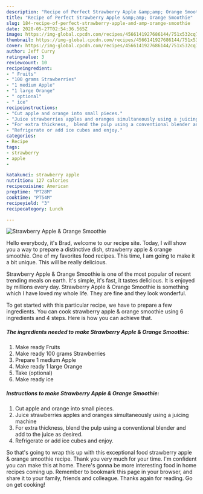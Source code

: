 ```yaml
---
description: "Recipe of Perfect Strawberry Apple &amp;amp; Orange Smoothie"
title: "Recipe of Perfect Strawberry Apple &amp;amp; Orange Smoothie"
slug: 184-recipe-of-perfect-strawberry-apple-and-amp-orange-smoothie
date: 2020-05-27T02:54:36.565Z
image: https://img-global.cpcdn.com/recipes/4566141927686144/751x532cq70/strawberry-apple-orange-smoothie-recipe-main-photo.jpg
thumbnail: https://img-global.cpcdn.com/recipes/4566141927686144/751x532cq70/strawberry-apple-orange-smoothie-recipe-main-photo.jpg
cover: https://img-global.cpcdn.com/recipes/4566141927686144/751x532cq70/strawberry-apple-orange-smoothie-recipe-main-photo.jpg
author: Jeff Curry
ratingvalue: 3
reviewcount: 10
recipeingredient:
- " Fruits"
- "100 grams Strawberries"
- "1 medium Apple"
- "1 large Orange"
- " optional"
- " ice"
recipeinstructions:
- "Cut apple and orange into small pieces."
- "Juice strawberries apples and oranges simultaneously using a juicing machine"
- "For extra thickness,  blend the pulp using a conventional blender and add to the juice as desired."
- "Refrigerate or add ice cubes and enjoy."
categories:
- Recipe
tags:
- strawberry
- apple
- 

katakunci: strawberry apple  
nutrition: 127 calories
recipecuisine: American
preptime: "PT28M"
cooktime: "PT54M"
recipeyield: "3"
recipecategory: Lunch

---
```



![Strawberry Apple &amp; Orange Smoothie](https://img-global.cpcdn.com/recipes/4566141927686144/751x532cq70/strawberry-apple-orange-smoothie-recipe-main-photo.jpg)

Hello everybody, it's Brad, welcome to our recipe site. Today, I will show you a way to prepare a distinctive dish, strawberry apple &amp; orange smoothie. One of my favorites food recipes. This time, I am going to make it a bit unique. This will be really delicious.



Strawberry Apple &amp; Orange Smoothie is one of the most popular of recent trending meals on earth. It's simple, it's fast, it tastes delicious. It is enjoyed by millions every day. Strawberry Apple &amp; Orange Smoothie is something which I have loved my whole life. They are fine and they look wonderful.


To get started with this particular recipe, we have to prepare a few ingredients. You can cook strawberry apple &amp; orange smoothie using 6 ingredients and 4 steps. Here is how you can achieve that.

##### The ingredients needed to make Strawberry Apple &amp; Orange Smoothie:

1. Make ready  Fruits
1. Make ready 100 grams Strawberries
1. Prepare 1 medium Apple
1. Make ready 1 large Orange
1. Take  (optional)
1. Make ready  ice




##### Instructions to make Strawberry Apple &amp; Orange Smoothie:

1. Cut apple and orange into small pieces.
1. Juice strawberries apples and oranges simultaneously using a juicing machine
1. For extra thickness,  blend the pulp using a conventional blender and add to the juice as desired.
1. Refrigerate or add ice cubes and enjoy.




So that's going to wrap this up with this exceptional food strawberry apple &amp; orange smoothie recipe. Thank you very much for your time. I'm confident you can make this at home. There's gonna be more interesting food in home recipes coming up. Remember to bookmark this page in your browser, and share it to your family, friends and colleague. Thanks again for reading. Go on get cooking!
